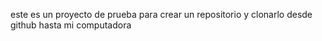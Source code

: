 este es un proyecto de prueba para crear un repositorio y clonarlo desde github hasta mi computadora